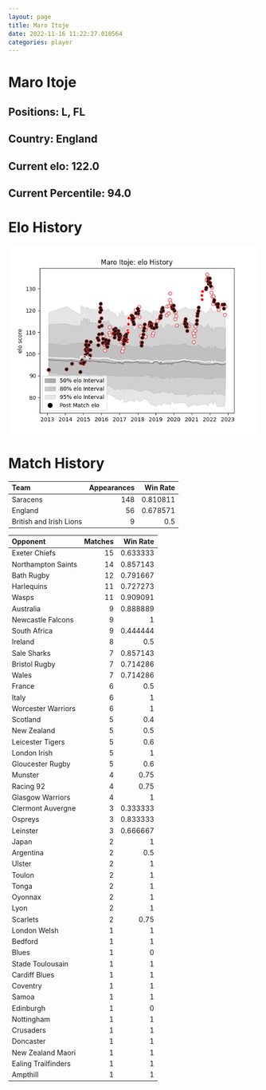 ```yaml
---  
layout: page  
title: Maro Itoje  
date: 2022-11-16 11:22:27.010564  
categories: player  
---
```

# Maro Itoje

## Positions: L, FL

## Country: England

## Current elo: 122.0

## Current Percentile: 94.0

# Elo History


![elo history](history_MaroItoje.png)
# Match History


| Team                    |   Appearances |   Win Rate |
|:------------------------|--------------:|-----------:|
| Saracens                |           148 |   0.810811 |
| England                 |            56 |   0.678571 |
| British and Irish Lions |             9 |   0.5      |

| Opponent            |   Matches |   Win Rate |
|:--------------------|----------:|-----------:|
| Exeter Chiefs       |        15 |   0.633333 |
| Northampton Saints  |        14 |   0.857143 |
| Bath Rugby          |        12 |   0.791667 |
| Harlequins          |        11 |   0.727273 |
| Wasps               |        11 |   0.909091 |
| Australia           |         9 |   0.888889 |
| Newcastle Falcons   |         9 |   1        |
| South Africa        |         9 |   0.444444 |
| Ireland             |         8 |   0.5      |
| Sale Sharks         |         7 |   0.857143 |
| Bristol Rugby       |         7 |   0.714286 |
| Wales               |         7 |   0.714286 |
| France              |         6 |   0.5      |
| Italy               |         6 |   1        |
| Worcester Warriors  |         6 |   1        |
| Scotland            |         5 |   0.4      |
| New Zealand         |         5 |   0.5      |
| Leicester Tigers    |         5 |   0.6      |
| London Irish        |         5 |   1        |
| Gloucester Rugby    |         5 |   0.6      |
| Munster             |         4 |   0.75     |
| Racing 92           |         4 |   0.75     |
| Glasgow Warriors    |         4 |   1        |
| Clermont Auvergne   |         3 |   0.333333 |
| Ospreys             |         3 |   0.833333 |
| Leinster            |         3 |   0.666667 |
| Japan               |         2 |   1        |
| Argentina           |         2 |   0.5      |
| Ulster              |         2 |   1        |
| Toulon              |         2 |   1        |
| Tonga               |         2 |   1        |
| Oyonnax             |         2 |   1        |
| Lyon                |         2 |   1        |
| Scarlets            |         2 |   0.75     |
| London Welsh        |         1 |   1        |
| Bedford             |         1 |   1        |
| Blues               |         1 |   0        |
| Stade Toulousain    |         1 |   1        |
| Cardiff Blues       |         1 |   1        |
| Coventry            |         1 |   1        |
| Samoa               |         1 |   1        |
| Edinburgh           |         1 |   0        |
| Nottingham          |         1 |   1        |
| Crusaders           |         1 |   1        |
| Doncaster           |         1 |   1        |
| New Zealand Maori   |         1 |   1        |
| Ealing Trailfinders |         1 |   1        |
| Ampthill            |         1 |   1        |
